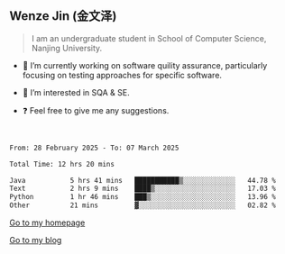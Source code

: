 ## Wenze Jin (金文泽)

> I am an undergraduate student in School of Computer Science, Nanjing University.

- 🔭 I’m currently working on software quility assurance, particularly focusing on testing approaches for specific software.
  
- 🌱 I’m interested in SQA & SE.
  
- ❓ Feel free to give me any suggestions.  

<br>  

<!--START_SECTION:waka-->

```txt
From: 28 February 2025 - To: 07 March 2025

Total Time: 12 hrs 20 mins

Java           5 hrs 41 mins   ███████████▒░░░░░░░░░░░░░   44.78 %
Text           2 hrs 9 mins    ████▒░░░░░░░░░░░░░░░░░░░░   17.03 %
Python         1 hr 46 mins    ███▒░░░░░░░░░░░░░░░░░░░░░   13.96 %
Other          21 mins         ▓░░░░░░░░░░░░░░░░░░░░░░░░   02.82 %
```

<!--END_SECTION:waka-->

[Go to my homepage](https://wenzejin.github.io)

[Go to my blog](https://wenzejin.notion.site/Wenze-Jin-s-Blog-1635e9fa7b6d80b3adcedfacc74aa717?pvs=4)
